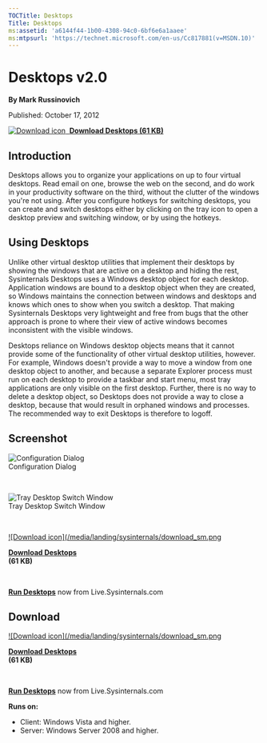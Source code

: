 ```yaml
--- 
TOCTitle: Desktops
Title: Desktops
ms:assetid: 'a6144f44-1b00-4308-94c0-6bf6e6a1aaee'
ms:mtpsurl: 'https://technet.microsoft.com/en-us/Cc817881(v=MSDN.10)'
---
```


Desktops v2.0
=============

**By Mark Russinovich**

Published: October 17, 2012

[![Download
icon](/media/landing/sysinternals/download_sm.png)
 **Download Desktops (61
KB)**](https://download.sysinternals.com/files/desktops.zip)


## Introduction

Desktops allows you to organize your applications on up to four virtual
desktops. Read email on one, browse the web on the second, and do work
in your productivity software on the third, without the clutter of the
windows you're not using. After you configure hotkeys for switching
desktops, you can create and switch desktops either by clicking on the
tray icon to open a desktop preview and switching window, or by using
the hotkeys.



## Using Desktops

Unlike other virtual desktop utilities that implement their desktops by
showing the windows that are active on a desktop and hiding the rest,
Sysinternals Desktops uses a Windows desktop object for each desktop.
Application windows are bound to a desktop object when they are created,
so Windows maintains the connection between windows and desktops and
knows which ones to show when you switch a desktop. That making
Sysinternals Desktops very lightweight and free from bugs that the other
approach is prone to where their view of active windows becomes
inconsistent with the visible windows.

Desktops reliance on Windows desktop objects means that it cannot
provide some of the functionality of other virtual desktop utilities,
however. For example, Windows doesn't provide a way to move a window
from one desktop object to another, and because a separate Explorer
process must run on each desktop to provide a taskbar and start menu,
most tray applications are only visible on the first desktop. Further,
there is no way to delete a desktop object, so Desktops does not provide
a way to close a desktop, because that would result in orphaned windows
and processes. The recommended way to exit Desktops is therefore to
logoff.  



## Screenshot

![Configuration
Dialog](/media/landing/sysinternals/desktops.png "Configuration Dialog")  
Configuration Dialog

 

![Tray Desktop Switch
Window](/media/landing/sysinternals/desktops2.png "Tray Desktop Switch Window")  
Tray Desktop Switch Window


 

[![Download
icon](/media/landing/sysinternals/download_sm.png
](https://download.sysinternals.com/files/desktops.zip)

[**Download Desktops**  
](https://download.sysinternals.com/files/desktops.zip)**(61 KB)**

 

[**Run Desktops**](https://live.sysinternals.com/desktops.exe) now from
Live.Sysinternals.com

<div class="RightAdRail">

<div>


## Download

  

[![Download
icon](/media/landing/sysinternals/download_sm.png
](https://download.sysinternals.com/files/desktops.zip)

[**Download Desktops**  
](https://download.sysinternals.com/files/desktops.zip)**(61 KB)**

 

[**Run Desktops**](https://live.sysinternals.com/desktops.exe) now from
Live.Sysinternals.com

**Runs on:**

-   Client: Windows Vista and higher.
-   Server: Windows Server 2008 and higher.



